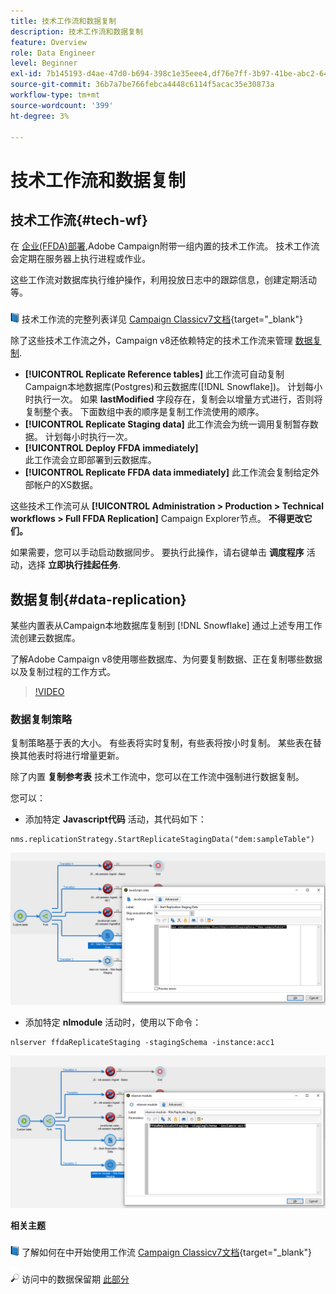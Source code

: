 ```yaml
---
title: 技术工作流和数据复制
description: 技术工作流和数据复制
feature: Overview
role: Data Engineer
level: Beginner
exl-id: 7b145193-d4ae-47d0-b694-398c1e35eee4,df76e7ff-3b97-41be-abc2-640748680ff3
source-git-commit: 36b7a7be766febca4448c6114f5acac35e30873a
workflow-type: tm+mt
source-wordcount: '399'
ht-degree: 3%

---
```


# 技术工作流和数据复制

## 技术工作流{#tech-wf}

在 [企业(FFDA)部署](enterprise-deployment.md),Adobe Campaign附带一组内置的技术工作流。 技术工作流会定期在服务器上执行进程或作业。

这些工作流对数据库执行维护操作，利用投放日志中的跟踪信息，创建定期活动等。

![](../assets/do-not-localize/book.png) 技术工作流的完整列表详见 [Campaign Classicv7文档](https://experienceleague.adobe.com/docs/campaign-classic/using/automating-with-workflows/advanced-management/about-technical-workflows.html){target=&quot;_blank&quot;}

除了这些技术工作流之外，Campaign v8还依赖特定的技术工作流来管理 [数据复制](#data-replication).

* **[!UICONTROL Replicate Reference tables]**
此工作流可自动复制Campaign本地数据库(Postgres)和云数据库([!DNL Snowflake])。 计划每小时执行一次。 如果 **lastModified** 字段存在，复制会以增量方式进行，否则将复制整个表。 下面数组中表的顺序是复制工作流使用的顺序。
* **[!UICONTROL Replicate Staging data]**
此工作流会为统一调用复制暂存数据。 计划每小时执行一次。
* **[!UICONTROL Deploy FFDA immediately]**\
   此工作流会立即部署到云数据库。
* **[!UICONTROL Replicate FFDA data immediately]**
此工作流会复制给定外部帐户的XS数据。

这些技术工作流可从 **[!UICONTROL Administration > Production > Technical workflows > Full FFDA Replication]** Campaign Explorer节点。 **不得更改它们。**

如果需要，您可以手动启动数据同步。 要执行此操作，请右键单击 **调度程序** 活动，选择 **立即执行挂起任务**.

## 数据复制{#data-replication}

某些内置表从Campaign本地数据库复制到 [!DNL Snowflake] 通过上述专用工作流创建云数据库。

了解Adobe Campaign v8使用哪些数据库、为何要复制数据、正在复制哪些数据以及复制过程的工作方式。

>[!VIDEO](https://video.tv.adobe.com/v/334460?quality=12)


### 数据复制策略

复制策略基于表的大小。 有些表将实时复制，有些表将按小时复制。 某些表在替换其他表时将进行增量更新。

除了内置 **复制参考表** 技术工作流中，您可以在工作流中强制进行数据复制。

您可以：

* 添加特定 **Javascript代码** 活动，其代码如下：

```
nms.replicationStrategy.StartReplicateStagingData("dem:sampleTable")
```

![](assets/jscode.png)


* 添加特定 **nlmodule** 活动时，使用以下命令：

```
nlserver ffdaReplicateStaging -stagingSchema -instance:acc1
```

![](assets/nlmodule.png)


**相关主题**

![](../assets/do-not-localize/book.png) 了解如何在中开始使用工作流 [Campaign Classicv7文档](https://experienceleague.adobe.com/docs/campaign-classic/using/automating-with-workflows/introduction/about-workflows.html?lang=en#automating-with-workflows){target=&quot;_blank&quot;}

![](../assets/do-not-localize/glass.png) 访问中的数据保留期 [此部分](../dev/datamodel-best-practices.md#data-retention)
